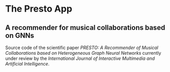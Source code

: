 # The Presto App
## A recommender for musical collaborations based on GNNs

Source code of the scientific paper *PRESTO: A Recommender of Musical Collaborations based on Heterogeneous Graph Neural Networks* currently under review by the *International Journal of Interactive Multimedia and Artificial Intelligence*.
